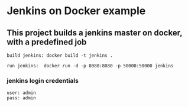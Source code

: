 # Jenkins on Docker example
## This project builds a jenkins master on docker, with a predefined job

`build jenkins: docker build -t jenkins .`

`run jenkins:  docker run -d -p 8080:8080 -p 50000:50000 jenkins`

### jenkins login credentials
	user: admin
	pass: admin